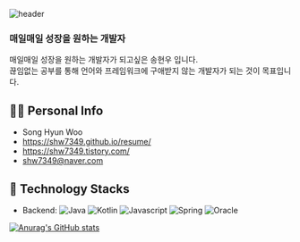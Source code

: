 ![header](https://capsule-render.vercel.app/api?type=wave&color=auto&height=300&section=header&text=HyunwooProfile%20&fontSize=90)

### 매일매일 성장을 원하는 개발자

매일매일 성장을 원하는 개발자가 되고싶은 송현우 입니다.  
끊임없는 공부를 통해 언어와 프레임워크에 구애받지 않는 개발자가 되는 것이 목표입니다. 


## 🙋‍♂️ Personal Info

- Song Hyun Woo
- https://shw7349.github.io/resume/
- https://shw7349.tistory.com/
- shw7349@naver.com

## 🔨 Technology Stacks

- Backend: 
![Java](https://img.shields.io/badge/Java-%23ED8B00.svg?&style=flat&logo=java&logoColor=white)
![Kotlin](https://img.shields.io/badge/kotlin-%230095D5.svg?style=flat&logo=kotlin&logoColor=white)
![Javascript](https://img.shields.io/badge/Javascript%20-%23323330.svg?&style=flat&logo=Javascript&logoColor=%23F7DF1E)
![Spring](https://img.shields.io/badge/Spring%20-%236DB33F.svg?&style=flat&logo=spring&logoColor=white) 
![Oracle](https://img.shields.io/badge/Oracle-%2300f.svg?&style=flat&logo=oracle&logoColor=red)

[![Anurag's GitHub stats](https://github-readme-stats.vercel.app/api?username=shw7349)](https://github.com/anuraghazra/github-readme-stats)
